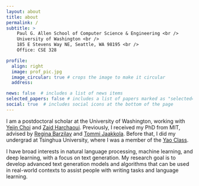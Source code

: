```yaml
---
layout: about
title: about
permalink: /
subtitle: >
    Paul G. Allen School of Computer Science & Engineering <br />
    University of Washington <br />
    185 E Stevens Way NE, Seattle, WA 98195 <br />
    Office: CSE 328

profile:
  align: right
  image: prof_pic.jpg
  image_circular: true # crops the image to make it circular
  address:

news: false  # includes a list of news items
selected_papers: false # includes a list of papers marked as "selected={true}"
social: true  # includes social icons at the bottom of the page
---
```


I am a postdoctoral scholar at the University of Washington, working with [Yejin Choi](https://homes.cs.washington.edu/~yejin/) and [Zaid Harchaoui](http://faculty.washington.edu/zaid/index.html).
Previously, I received my PhD from MIT, advised by [Regina Barzilay](http://people.csail.mit.edu/regina/) and [Tommi Jaakkola](http://people.csail.mit.edu/tommi/).
Before that, I did my undergrad at Tsinghua University, where I was a member of the [Yao Class](http://iiis.tsinghua.edu.cn/en/yaoclass/).

I have broad interests in natural language processing, machine learning, and deep learning, with a focus on text generation.
My research goal is to develop advanced text generation models and algorithms that can be used in real-world contexts to assist people with writing tasks and language learning.

<!-- Put your address / P.O. box / other info right below your picture. You can also disable any these elements by editing `profile` property of the YAML header of your `_pages/about.md`. Edit `_bibliography/papers.bib` and Jekyll will render your [publications page](/al-folio/publications/) automatically. -->